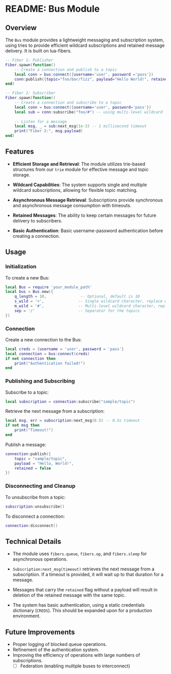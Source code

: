 # README: Bus Module

## Overview

The `Bus` module provides a lightweight messaging and subscription system, using tries to provide efficient wildcard subscriptions and retained message delivery. It is built on lua-fibers.

``` lua
-- Fiber 1: Publisher
Fiber.spawn(function()
    -- Create a connection and publish to a topic
    local conn = bus:connect({username='user', password ='pass'})
    conn:publish({topic="foo/bar/fizz", payload="Hello World!", retained=true})
end)

-- Fiber 2: Subscriber
Fiber.spawn(function()
    -- Create a connection and subscribe to a topic
    local conn = bus:connect({username='user', password='pass'})
    local sub = conn:subscribe("foo/#") -- using multi-level wildcard
    
    -- Listen for a message
    local msg, _ = sub:next_msg(1e-3) -- 1 millisecond timeout
    print("Fiber 2:", msg.payload)
end)
```

## Features

- **Efficient Storage and Retrieval**: The module utilizes trie-based structures from our `trie` module for effective message and topic storage.
  
- **Wildcard Capabilities**: The system supports single and multiple wildcard subscriptions, allowing for flexible topic matching.

- **Asynchronous Message Retrieval**: Subscriptions provide synchronous and asynchronous message consumption with timeouts.
  
- **Retained Messages**: The ability to keep certain messages for future delivery to subscribers.

- **Basic Authentication**: Basic username-password authentication before creating a connection.

## Usage

### Initialization

To create a new Bus:

```lua
local Bus = require 'your_module_path'
local bus = Bus.new({
    q_length = 10,               -- Optional, default is 10
    s_wild = '+',               -- Single wildcard character, replace with your choice
    m_wild = '#',               -- Multi-level wildcard character, replace with your choice
    sep = '/'                   -- Separator for the topics
})
```

### Connection

Create a new connection to the Bus:

```lua
local creds = {username = 'user', password = 'pass'}
local connection = bus:connect(creds)
if not connection then
    print("Authentication failed!")
end
```

### Publishing and Subscribing

Subscribe to a topic:

```lua
local subscription = connection:subscribe("sample/topic")
```

Retrieve the next message from a subscription:

```lua
local msg, err = subscription:next_msg(0.5) -- 0.5s timeout
if not msg then
    print("Timeout!")
end
```

Publish a message:

```lua
connection:publish({
    topic = "sample/topic",
    payload = "Hello, World!",
    retained = false
})
```

### Disconnecting and Cleanup

To unsubscribe from a topic:

```lua
subscription:unsubscribe()
```

To disconnect a connection:

```lua
connection:disconnect()
```

## Technical Details

- The module uses `fibers.queue`, `fibers.op`, and `fibers.sleep` for asynchronous operations.

- `Subscription:next_msg(timeout)` retrieves the next message from a subscription. If a timeout is provided, it will wait up to that duration for a message.

- Messages that carry the `retained` flag without a payload will result in deletion of the retained message with the same topic.

- The system has basic authentication, using a static credentials dictionary (`CREDS`). This should be expanded upon for a production environment.

## Future Improvements

- Proper logging of blocked queue operations.
- Refinement of the authentication system.
- Improving the efficiency of operations with large numbers of subscriptions.
  - [ ] Federation (enabling multiple buses to interconnect)
